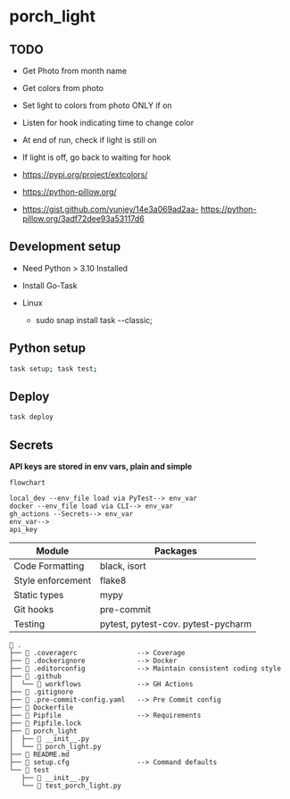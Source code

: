 # porch_light

## TODO
- Get Photo from month name
- Get colors from photo
- Set light to colors from photo ONLY if on
- Listen for hook indicating time to change color
- At end of run, check if light is still on
- If light is off, go back to waiting for hook

- https://pypi.org/project/extcolors/
- https://python-pillow.org/
- https://gist.github.com/yunjey/14e3a069ad2aa- https://python-pillow.org/3adf72dee93a53117d6

## Development setup
- Need Python > 3.10 Installed

- Install Go-Task
- Linux
  - sudo snap install task --classic;

## Python setup
```sh
task setup; task test;

```
## Deploy
```sh 
task deploy
```

## Secrets
**API keys are stored in env vars, plain and simple**
```mermaid
flowchart

local_dev --env_file load via PyTest--> env_var
docker --env_file load via CLI--> env_var
gh_actions --Secrets--> env_var
env_var-->
api_key
```


Module              | Packages
-|-
Code Formatting     | black, isort
Style enforcement   | flake8
Static types        | mypy
Git hooks           | pre-commit
Testing             | pytest, pytest-cov. pytest-pycharm

```text
 .
├──  .coveragerc               --> Coverage
├──  .dockerignore             --> Docker
├──  .editorconfig             --> Maintain consistent coding style
├──  .github
│  └──  workflows              --> GH Actions
├──  .gitignore
├──  .pre-commit-config.yaml   --> Pre Commit config
├──  Dockerfile
├──  Pipfile                   --> Requirements
├──  Pipfile.lock
├──  porch_light
│  ├──  __init__.py
│  └──  porch_light.py
├──  README.md
├──  setup.cfg                 --> Command defaults
└──  test
   ├──  __init__.py
   └──  test_porch_light.py
```
